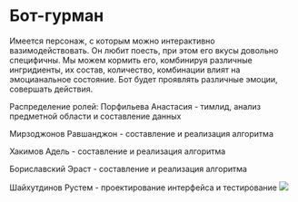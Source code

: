 ﻿# Бот-гурман
Имеется персонаж, с которым можно интерактивно вазимодействовать. Он любит поесть, при этом его вкусы довольно специфичны.
Мы можем кормить его, комбинируя различные ингридиенты, их состав, количество, комбинации влият на эмоцианальное состояние.
Бот будет проявлять различные эмоции, совершать действия.

Распределение ролей: 
Порфильева Анастасия - тимлид, анализ предметной области и составление данных

Мирзоджонов Равшанджон - составление и реализация алгоритма

Хакимов Адель - составление и реализация алгоритма

Бориславский Эраст - составление и реализация алгоритма

Шайхутдинов Рустем - проектирование интерфейса и тестирование
![](https://camo.githubusercontent.com/c29415ef4a4818e8317630cd6b1a08336248b116/687474703a2f2f7777772e66756e6472616973696e676465746563746976652e636f6d2f2e612f366130313135373039353564363939373062303135333931613938613239393730622d7069)
